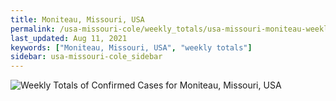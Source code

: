 ```yaml
---
title: Moniteau, Missouri, USA
permalink: /usa-missouri-cole/weekly_totals/usa-missouri-moniteau-weekly_totals.html
last_updated: Aug 11, 2021
keywords: ["Moniteau, Missouri, USA", "weekly totals"]
sidebar: usa-missouri-cole_sidebar
---
```


![Weekly Totals of Confirmed Cases for Moniteau, Missouri, USA](/covid_tracker/images/graphs/usa-missouri-moniteau-weekly_totals_graph.png)
